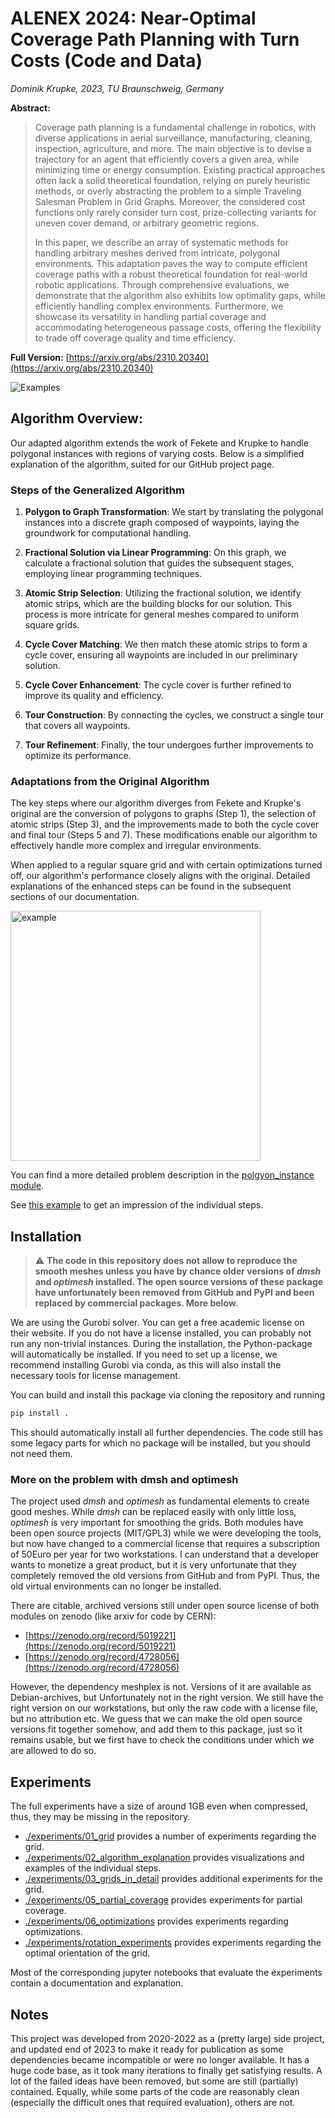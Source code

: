 # ALENEX 2024: Near-Optimal Coverage Path Planning with Turn Costs (Code and Data)

*Dominik Krupke, 2023, TU Braunschweig, Germany*

**Abstract:**

>  Coverage path planning is a fundamental challenge in robotics, with diverse applications in aerial surveillance, manufacturing, cleaning, inspection, agriculture, and more.
>  The main objective is to devise a trajectory for an agent that efficiently covers a given area,
>  while minimizing time or energy consumption.
>  Existing practical approaches often lack a solid theoretical foundation, relying on purely heuristic methods,
>  or overly abstracting the problem to a simple Traveling Salesman Problem in Grid Graphs.
>  Moreover, the considered cost functions only rarely consider turn cost, prize-collecting variants for uneven cover demand, or arbitrary geometric regions.
>
>  In this paper, we describe an array of systematic methods for handling arbitrary meshes derived from intricate, polygonal environments.
>  This adaptation paves the way to compute efficient coverage paths with a robust theoretical foundation for real-world robotic applications.
>  Through comprehensive evaluations, we demonstrate that the algorithm also exhibits low optimality gaps, while efficiently handling complex environments. 
>  Furthermore, we showcase its versatility in handling partial coverage and accommodating heterogeneous passage costs, offering the flexibility to trade off coverage quality and time efficiency.

**Full Version:** [https://arxiv.org/abs/2310.20340](https://arxiv.org/abs/2310.20340)

![Examples](./.assets/multiple_examples.png)

## Algorithm Overview:

Our adapted algorithm extends the work of Fekete and Krupke to handle polygonal instances with regions of varying costs. Below is a simplified explanation of the algorithm, suited for our GitHub project page.

### Steps of the Generalized Algorithm

1. **Polygon to Graph Transformation**: We start by translating the polygonal instances into a discrete graph composed of waypoints, laying the groundwork for computational handling.

2. **Fractional Solution via Linear Programming**: On this graph, we calculate a fractional solution that guides the subsequent stages, employing linear programming techniques.

3. **Atomic Strip Selection**: Utilizing the fractional solution, we identify atomic strips, which are the building blocks for our solution. This process is more intricate for general meshes compared to uniform square grids.

4. **Cycle Cover Matching**: We then match these atomic strips to form a cycle cover, ensuring all waypoints are included in our preliminary solution.

5. **Cycle Cover Enhancement**: The cycle cover is further refined to improve its quality and efficiency.

6. **Tour Construction**: By connecting the cycles, we construct a single tour that covers all waypoints.

7. **Tour Refinement**: Finally, the tour undergoes further improvements to optimize its performance.

### Adaptations from the Original Algorithm

The key steps where our algorithm diverges from Fekete and Krupke's original are the conversion of polygons to graphs (Step 1), the selection of atomic strips (Step 3), and the improvements made to both the cycle cover and final tour (Steps 5 and 7). These modifications enable our algorithm to effectively handle more complex and irregular environments.

When applied to a regular square grid and with certain optimizations turned off, our algorithm's performance closely aligns with the original. Detailed explanations of the enhanced steps can be found in the subsequent sections of our documentation.


<img src="./.assets/example.png" alt="example" width="400">

You can find a more detailed problem description in the
[polgyon_instance module](src/pcpptc/polygon_instance/__init__.py).

See [this example](./examples/example_algorithm_steps.ipynb) to get an
impression of the individual steps.

## Installation

> :warning: **The code in this repository does not allow to reproduce the smooth
> meshes unless you have by chance older versions of *dmsh* and *optimesh* installed.
> The open source versions of these package have unfortunately been removed from GitHub
> and PyPI and been replaced by commercial packages. More below.**

We are using the Gurobi solver. You can get a free academic license on their
website. If you do not have a license installed, you can probably not run any
non-trivial instances. During the installation, the Python-package will
automatically be installed. If you need to set up a license, we recommend
installing Gurobi via conda, as this will also install the necessary tools for
license management.

You can build and install this package via cloning the repository and running

```bash
pip install .
```

This should automatically install all further dependencies. The code still has
some legacy parts for which no package will be installed, but you should not
need them.

### More on the problem with dmsh and optimesh

The project used *dmsh* and *optimesh* as fundamental elements to create
good meshes. While *dmsh* can be replaced easily with only little loss,
*optimesh* is very important for smoothing the grids. Both modules have
been open source projects (MIT/GPL3) while we were developing the tools,
but now have changed to a commercial license that requires a subscription
of 50Euro per year for two workstations. I can understand that a developer
wants to monetize a great product, but it is very unfortunate that they
completely removed the old versions from GitHub and from PyPI. Thus, the
old virtual environments can no longer be installed.

There are citable, archived versions still under open source license of both modules on zenodo (like arxiv for code by CERN):

* [https://zenodo.org/record/5019221](https://zenodo.org/record/5019221)
* [https://zenodo.org/record/4728056](https://zenodo.org/record/4728056)

However, the dependency meshplex is not. Versions of it are available as Debian-archives,
but Unfortunately not in the right version.
We still have the right version on our workstations, but only the raw code with a license file,
but no attribution etc.
We guess that we can make the old open source versions fit together somehow,
and add them to this package, just so it remains usable, but we first have to
check the conditions under which we are allowed to do so.

## Experiments

The full experiments have a size of around 1GB even when compressed, thus, they
may be missing in the repository.

- [./experiments/01_grid](./experiments/01_grid) provides a number of
  experiments regarding the grid.
- [./experiments/02_algorithm_explanation](./experiments/02_algorithm_explanation)
  provides visualizations and examples of the individual steps.
- [./experiments/03_grids_in_detail](./experiments/03_grids_in%20_detail)
  provides additional experiments for the grid.
- [./experiments/05_partial_coverage](./experiments/05_partial_coverage)
  provides experiments for partial coverage.
- [./experiments/06_optimizations](./experiments/06_optimizations) provides
  experiments regarding optimizations.
- [./experiments/rotation_experiments](./experiments/rotation_experiments)
  provides experiments regarding the optimal orientation of the grid.

Most of the corresponding jupyter notebooks that evaluate the experiments
contain a documentation and explanation.

## Notes

This project was developed from 2020-2022 as a (pretty large) side project, and
updated end of 2023 to make it ready for publication as some dependencies became
incompatible or were no longer available. It has a huge code base, as it took
many iterations to finally get satisfying results. A lot of the failed ideas
have been removed, but some are still (partially) contained. Equally, while some
parts of the code are reasonably clean (especially the difficult ones that
required evaluation), others are not.
